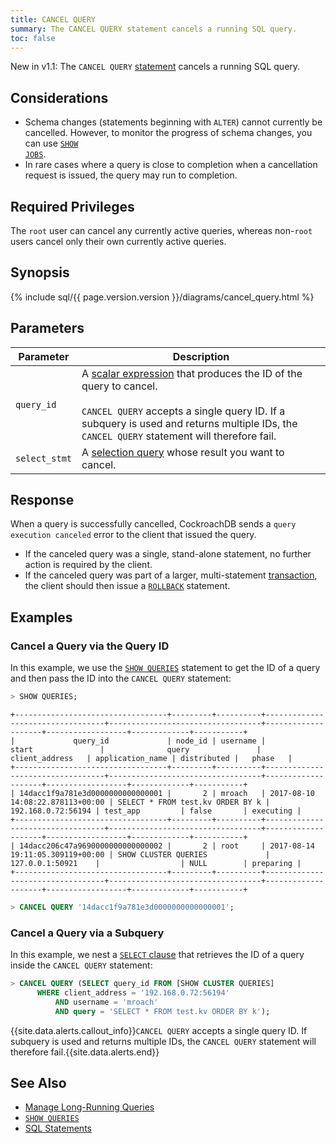 ```yaml
---
title: CANCEL QUERY
summary: The CANCEL QUERY statement cancels a running SQL query.
toc: false
---
```


<span class="version-tag">New in v1.1:</span> The `CANCEL QUERY` [statement](sql-statements.html) cancels a running SQL query.

<div id="toc"></div>

## Considerations

- Schema changes (statements beginning with <code>ALTER</code>) cannot currently be cancelled. However, to monitor the progress of schema changes, you can use <a href="show-jobs.html"><code>SHOW JOBS</code></a>.
- In rare cases where a query is close to completion when a cancellation request is issued, the query may run to completion.

## Required Privileges

The `root` user can cancel any currently active queries, whereas non-`root` users cancel only their own currently active queries.

## Synopsis

{% include sql/{{ page.version.version }}/diagrams/cancel_query.html %}

## Parameters

Parameter | Description
----------|------------
`query_id` | A [scalar expression](scalar-expressions.html) that produces the ID of the query to cancel.<br><br>`CANCEL QUERY` accepts a single query ID. If a subquery is used and returns multiple IDs, the `CANCEL QUERY` statement will therefore fail.
`select_stmt` | A [selection query](selection-queries.html) whose result you want to cancel.

## Response

When a query is successfully cancelled, CockroachDB sends a `query execution canceled` error to the client that issued the query.

- If the canceled query was a single, stand-alone statement, no further action is required by the client.
- If the canceled query was part of a larger, multi-statement [transaction](transactions.html), the client should then issue a [`ROLLBACK`](rollback-transaction.html) statement.

## Examples

### Cancel a Query via the Query ID

In this example, we use the [`SHOW QUERIES`](show-queries.html) statement to get the ID of a query and then pass the ID into the `CANCEL QUERY` statement:

~~~ sql
> SHOW QUERIES;
~~~

~~~
+----------------------------------+---------+----------+----------------------------------+----------------------------------+--------------------+------------------+-------------+-----------+
|             query_id             | node_id | username |              start               |              query               |   client_address   | application_name | distributed |   phase   |
+----------------------------------+---------+----------+----------------------------------+----------------------------------+--------------------+------------------+-------------+-----------+
| 14dacc1f9a781e3d0000000000000001 |       2 | mroach   | 2017-08-10 14:08:22.878113+00:00 | SELECT * FROM test.kv ORDER BY k | 192.168.0.72:56194 | test_app         | false       | executing |
+----------------------------------+---------+----------+----------------------------------+----------------------------------+--------------------+------------------+-------------+-----------+
| 14dacc206c47a9690000000000000002 |       2 | root     | 2017-08-14 19:11:05.309119+00:00 | SHOW CLUSTER QUERIES             | 127.0.0.1:50921    |                  | NULL        | preparing |
+----------------------------------+---------+----------+----------------------------------+----------------------------------+--------------------+------------------+-------------+-----------+
~~~

~~~ sql
> CANCEL QUERY '14dacc1f9a781e3d0000000000000001';
~~~

### Cancel a Query via a Subquery

In this example, we nest a [`SELECT` clause](select-clause.html) that retrieves the ID of a query inside the `CANCEL QUERY` statement:

~~~ sql
> CANCEL QUERY (SELECT query_id FROM [SHOW CLUSTER QUERIES]
      WHERE client_address = '192.168.0.72:56194'
          AND username = 'mroach'
          AND query = 'SELECT * FROM test.kv ORDER BY k');
~~~

{{site.data.alerts.callout_info}}<code>CANCEL QUERY</code> accepts a single query ID. If subquery is used and returns multiple IDs, the <code>CANCEL QUERY</code> statement will therefore fail.{{site.data.alerts.end}}

## See Also

- [Manage Long-Running Queries](manage-long-running-queries.html)
- [`SHOW QUERIES`](show-queries.html)
- [SQL Statements](sql-statements.html)
